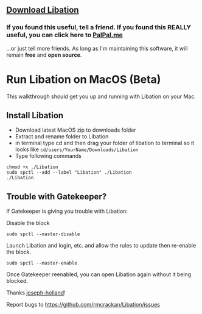 ## [Download Libation](https://github.com/rmcrackan/Libation/releases/latest)

### If you found this useful, tell a friend. If you found this REALLY useful, you can click here to [PalPal.me](https://paypal.me/mcrackan?locale.x=en_us)
...or just tell more friends. As long as I'm maintaining this software, it will remain **free** and **open source**.



# Run Libation on MacOS (Beta)
This walkthrough should get you up and running with Libation on your Mac.

## Install Libation

- Download latest MacOS zip to downloads folder
- Extract and rename folder to Libation
- in terminal type cd and then drag your folder of libation to terminal so it looks like `cd/users/YourName/Downloads/Libation`
- Type following commands

```console
chmod +x ./Libation
sudo spctl --add --label "Libation" ./Libation
./Libation
```

## Trouble with Gatekeeper?

If Gatekeeper is giving you trouble with Libation:

Disable the block

`sudo spctl --master-disable`

Launch Libation and login, etc. and allow the rules to update then re-enable the block.

`sudo spctl --master-enable`

Once Gatekeeper reenabled, you can open Libation again without it being blocked.

Thanks [joseph-holland](https://github.com/rmcrackan/Libation/issues/327#issuecomment-1268993349)!

Report bugs to https://github.com/rmcrackan/Libation/issues
